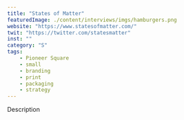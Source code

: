 ```yaml
---
title: "States of Matter"
featuredImage: ./content/interviews/imgs/hamburgers.png
website: "https://www.statesofmatter.com/"
twit: "https://twitter.com/statesmatter"
inst: ""
category: "S"
tags:
    - Pioneer Square
    - small
    - branding
    - print
    - packaging
    - strategy
---
```


Description
